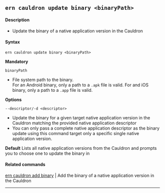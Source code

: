 ## `ern cauldron update binary <binaryPath>`
#### Description
* Update the binary of a native application version in the Cauldron

#### Syntax
`ern cauldron update binary <binaryPath>`

**Mandatory**

`binaryPath`
* File system path to the binary.  
For an Android binary, only a path to a `.apk` file is valid. For and iOS binary, only a path to a `.app` file is valid.

**Options**  

`--descriptor/-d <descriptor>`
* Update the binary for a given target native application version in the Cauldron matching the provided native application descriptor  
* You can only pass a complete native application descriptor as the binary update using this command target only a specific single native application version.  

**Default**  Lists all native application versions from the Cauldron and  prompts you to choose one to update the binary in

#### Related commands
 [ern cauldron add binary] | Add the binary of a native application version in the Cauldron

___  
[ern cauldron add binary]: ../add/binary.md